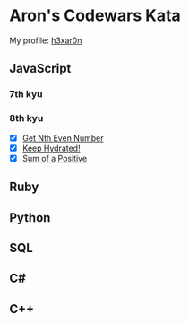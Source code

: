 # Aron's Codewars Kata

My profile: [h3xar0n](https://www.codewars.com/users/h3xar0n)

## JavaScript

### 7th kyu

### 8th kyu
-[x] [Get Nth Even Number](https://www.codewars.com/kata/5933a1f8552bc2750a0000ed)
-[x] [Keep Hydrated!](https://www.codewars.com/kata/582cb0224e56e068d800003c)
-[x] [Sum of a Positive](https://www.codewars.com/kata/5715eaedb436cf5606000381)

## Ruby

## Python

## SQL

## C#

## C++
